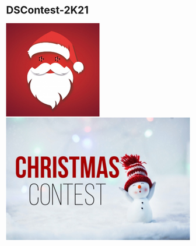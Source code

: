 # DSContest-2K21
<img src="dscontest-logo.png" width=256>
<img src="christmas_dscontest.jpg" width=960>
